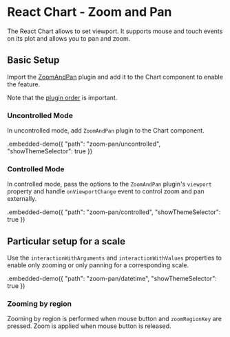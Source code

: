 # React Chart - Zoom and Pan

The React Chart allows to set viewport. It supports mouse and touch events on its plot and allows you to pan and zoom.

## Basic Setup

Import the [ZoomAndPan](../reference/zoom-and-pan.md) plugin and add it to the Chart component to enable the feature.

Note that the [plugin order](./plugin-overview.md#plugin-order) is important.

### Uncontrolled Mode

In uncontrolled mode, add `ZoomAndPan` plugin to the Chart component.

.embedded-demo({ "path": "zoom-pan/uncontrolled", "showThemeSelector": true })

### Controlled Mode

In controlled mode, pass the options to the `ZoomAndPan` plugin's `viewport` property and handle `onViewportChange` event to control zoom and pan externally.

.embedded-demo({ "path": "zoom-pan/controlled", "showThemeSelector": true })

## Particular setup for a scale

Use the `interactionWithArguments` and `interactionWithValues` properties to enable only zooming or only panning for a corresponding scale.

.embedded-demo({ "path": "zoom-pan/datetime", "showThemeSelector": true })

### Zooming by region

Zooming by region is performed when mouse button and `zoomRegionKey` are pressed. Zoom is applied when mouse button is released.
